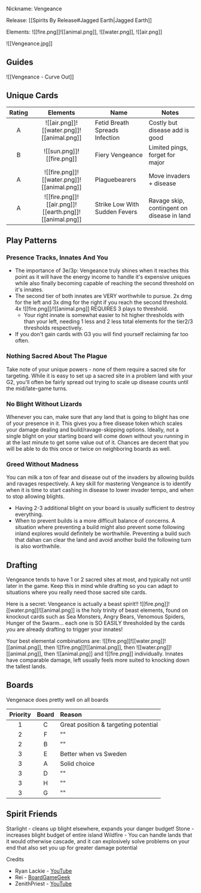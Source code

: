 Nickname: Vengeance

Release: [[Spirits By Release#Jagged Earth|Jagged Earth]]

Elements: ![[fire.png]]![[animal.png]], ![[water.png]], ![[air.png]]

![[Vengeance.jpg]]
## Guides
![[Vengeance - Curve Out]]

## Unique Cards

| Rating |                        Elements                        | Name                           | Notes                                      |
| :----: | :----------------------------------------------------: | ------------------------------ | ------------------------------------------ |
|   A    |       ![[air.png]]![[water.png]]![[animal.png]]        | Fetid Breath Spreads Infection | Costly but disease add is good             |
|   B    |               ![[sun.png]]![[fire.png]]                | Fiery Vengeance                | Limited pings, forget for major            |
|   A    |       ![[fire.png]]![[water.png]]![[animal.png]]       | Plaguebearers                  | Move invaders + disease                    |
|   A    | ![[fire.png]]![[air.png]]![[earth.png]]![[animal.png]] | Strike Low With Sudden Fevers  | Ravage skip, contingent on disease in land |

## Play Patterns

### Presence Tracks, Innates And You
- The importance of 3e/3p: Vengeance truly shines when it reaches this point as it will have the energy income to handle it's expensive uniques while also finally becoming capable of reaching the second threshold on it's innates.
- The second tier of both innates are VERY worthwhile to pursue. 2x dmg for the left and 3x dmg for the right if you reach the second threshold. 4x ![[fire.png]]/![[animal.png]] REQUIRES 3 plays to threshold.
	- Your right innate is somewhat easier to hit higher thresholds with than your left, needing 1 less and 2 less total elements for the tier2/3 thresholds respectively.
- If you don't gain cards with G3 you will find yourself reclaiming far too often.

### Nothing Sacred About The Plague
Take note of your unique powers - none of them require a sacred site for targeting. While it is easy to set up a sacred site in a problem land with your G2, you'll often be fairly spread out trying to scale up disease counts until the mid/late-game turns. 

### No Blight Without Lizards
Whenever you can, make sure that any land that is going to blight has one of your presence in it. This gives you a free disease token which scales your damage dealing and build/ravage-skipping options. Ideally, not a single blight on your starting board will come down without you running in at the last minute to get some value out of it. Chances are decent that you will be able to do this once or twice on neighboring boards as well.

### Greed Without Madness
You can milk a ton of fear and disease out of the invaders by allowing builds and ravages respectively. A key skill for mastering Vengeance is to identify when it is time to start cashing in disease to lower invader tempo, and when to stop allowing blights.
- Having 2-3 additional blight on your board is usually sufficient to destroy everything.
- When to prevent builds is a more difficult balance of concerns. A situation where preventing a build might also prevent some following inland explores would definitely be worthwhile. Preventing a build such that dahan can clear the land and avoid another build the following turn is also worthwhile.

## Drafting
Vengeance tends to have 1 or 2 sacred sites at most, and typically not until later in the game. Keep this in mind while drafting so you can adapt to situations where you really need those sacred site cards.

Here is a secret: Vengeance is actually a beast spirit!! ![[fire.png]]![[water.png]]![[animal.png]] is the holy trinity of beast elements, found on knockout cards such as Sea Monsters, Angry Bears, Venomous Spiders, Hunger of the Swarm... each one is SO EASILY thresholded by the cards you are already drafting to trigger your innates!

Your best elemental combinations are: ![[fire.png]]![[water.png]]![[animal.png]], then ![[fire.png]]![[animal.png]], then ![[water.png]]![[animal.png]], then ![[animal.png]] and ![[fire.png]] individually. Innates have comparable damage, left usually feels more suited to knocking down the tallest lands.

## Boards
Vengenace does pretty well on all boards

| Priority | Board | Reason                               |
| :------: | :---: | :----------------------------------- |
|    1     |   C   | Great position & targeting potential |
|    2     |   F   | ""                                   |
|    2     |   B   | ""                                   |
|    3     |   E   | Better when vs Sweden                |
|    3     |   A   | Solid choice                         |
|    3     |   D   | ""                                   |
|    3     |   H   | ""                                   |
|    3     |   G   | ""                                   |


## Spirit Friends

Starlight - cleans up blight elsewhere, expands your danger budget!
Stone - increases blight budget of entire island
Wildfire - You can handle lands that it would otherwise cascade, and it can explosively solve problems on your end that also set you up for greater damage potential


Credits
- Ryan Lackie - [YouTube](https://www.youtube.com/watch?v=LPQXZuohvd8)
- Rei - [BoardGameGeek](https://boardgamegeek.com/thread/2709070/guide-vengeance-as-a-burning-plague)
- ZenithPriest - [YouTube](https://www.youtube.com/watch?v=-ft8k5U5BH0)